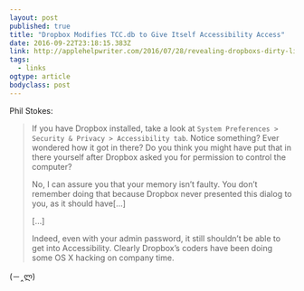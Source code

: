 ```yaml
---
layout: post 
published: true 
title: "Dropbox Modifies TCC.db to Give Itself Accessibility Access" 
date: 2016-09-22T23:18:15.383Z 
link: http://applehelpwriter.com/2016/07/28/revealing-dropboxs-dirty-little-security-hack/ 
tags:
  - links
ogtype: article 
bodyclass: post 
---
```


Phil Stokes:

> If you have Dropbox installed, take a look at `System Preferences > Security & Privacy > Accessibility tab`. Notice something? Ever wondered how it got in there? Do you think you might have put that in there yourself after Dropbox asked you for permission to control the computer?
> 
> No, I can assure you that your memory isn’t faulty. You don’t remember doing that because Dropbox never presented this dialog to you, as it should have[…]
> 
> […]
> 
> Indeed, even with your admin password, it still shouldn’t be able to get into Accessibility. Clearly Dropbox’s coders have been doing some OS X hacking on company time.

(－‸ლ)

